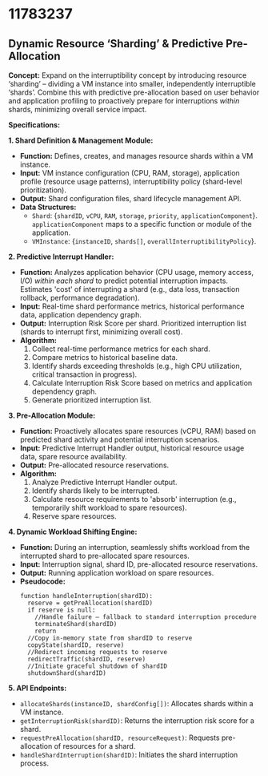 # 11783237

## Dynamic Resource ‘Sharding’ & Predictive Pre-Allocation

**Concept:** Expand on the interruptibility concept by introducing resource ‘sharding’ – dividing a VM instance into smaller, independently interruptible ‘shards’.  Combine this with predictive pre-allocation based on user behavior and application profiling to proactively prepare for interruptions *within* shards, minimizing overall service impact.

**Specifications:**

**1. Shard Definition & Management Module:**

*   **Function:**  Defines, creates, and manages resource shards within a VM instance.
*   **Input:** VM instance configuration (CPU, RAM, storage), application profile (resource usage patterns), interruptibility policy (shard-level prioritization).
*   **Output:**  Shard configuration files, shard lifecycle management API.
*   **Data Structures:**
    *   `Shard`: {`shardID`, `vCPU`, `RAM`, `storage`, `priority`, `applicationComponent`}.  `applicationComponent` maps to a specific function or module of the application.
    *   `VMInstance`: {`instanceID`, `shards[]`, `overallInterruptibilityPolicy`}.

**2. Predictive Interrupt Handler:**

*   **Function:** Analyzes application behavior (CPU usage, memory access, I/O) *within each shard* to predict potential interruption impacts.  Estimates 'cost' of interrupting a shard (e.g., data loss, transaction rollback, performance degradation).
*   **Input:** Real-time shard performance metrics, historical performance data, application dependency graph.
*   **Output:**  Interruption Risk Score per shard.  Prioritized interruption list (shards to interrupt first, minimizing overall cost).
*   **Algorithm:**
    1.  Collect real-time performance metrics for each shard.
    2.  Compare metrics to historical baseline data.
    3.  Identify shards exceeding thresholds (e.g., high CPU utilization, critical transaction in progress).
    4.  Calculate Interruption Risk Score based on metrics and application dependency graph.
    5.  Generate prioritized interruption list.

**3. Pre-Allocation Module:**

*   **Function:**  Proactively allocates spare resources (vCPU, RAM) based on predicted shard activity and potential interruption scenarios.
*   **Input:** Predictive Interrupt Handler output, historical resource usage data, spare resource availability.
*   **Output:**  Pre-allocated resource reservations.
*   **Algorithm:**
    1.  Analyze Predictive Interrupt Handler output.
    2.  Identify shards likely to be interrupted.
    3.  Calculate resource requirements to 'absorb' interruption (e.g., temporarily shift workload to spare resources).
    4.  Reserve spare resources.

**4. Dynamic Workload Shifting Engine:**

*   **Function:**  During an interruption, seamlessly shifts workload from the interrupted shard to pre-allocated spare resources.
*   **Input:** Interruption signal, shard ID, pre-allocated resource reservations.
*   **Output:**  Running application workload on spare resources.
*   **Pseudocode:**
    ```
    function handleInterruption(shardID):
      reserve = getPreAllocation(shardID)
      if reserve is null:
        //Handle failure – fallback to standard interruption procedure
        terminateShard(shardID)
        return
      //Copy in-memory state from shardID to reserve
      copyState(shardID, reserve)
      //Redirect incoming requests to reserve
      redirectTraffic(shardID, reserve)
      //Initiate graceful shutdown of shardID
      shutdownShard(shardID)
    ```

**5. API Endpoints:**

*   `allocateShards(instanceID, shardConfig[])`: Allocates shards within a VM instance.
*   `getInterruptionRisk(shardID)`: Returns the interruption risk score for a shard.
*   `requestPreAllocation(shardID, resourceRequest)`: Requests pre-allocation of resources for a shard.
*   `handleShardInterruption(shardID)`: Initiates the shard interruption process.